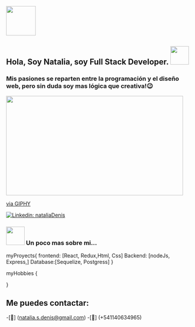 <img src="https://giphy.com/gifs/shecodesio-swipe-up-computer-congratulations-EcqCKYnrHiAgwpGqme.gif" width="80">

<h2> Hola, Soy Natalia, soy Full Stack Developer. <img src="https://media.giphy.com/media/mGcNjsfWAjY5AEZNw6/giphy.gif" width="50"></h2>
 <h3> Mis pasiones se reparten entre la programación y el diseño web, pero sin duda soy mas lógica que creativa!😉 </h3>

 

<img src="https://giphy.com/embed/L1R1tvI9svkIWwpVYr" width="480" height="270" frameBorder="0" class="giphy-embed" allowFullScreen></img><p><a href="https://giphy.com/gifs/Pluralsight-computer-technology-coding-L1R1tvI9svkIWwpVYr">via GIPHY</a></p>


[![Linkedin: nataliaDenis](https://img.shields.io/badge/in-Nataliadenis-blue)](https://www.linkedin.com/in/nataliadenis/)


### <img src="https://media.giphy.com/media/WUlplcMpOCEmTGBtBW/giphy.gif" width="50">  Un poco mas sobre mi...

myProyects{
frontend: [React, Redux,Html, Css]
Backend: [nodeJs, Express,]
Database:[Sequelize, Postgress]
}

myHobbies {

}


## Me puedes contactar:
-[📩] (natalia.s.denis@gmail.com)
-[📱] (+541140634965)
